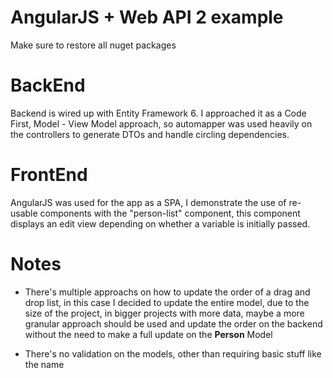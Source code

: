 # AngularJS + Web API 2 example
Make sure to restore all nuget packages

# BackEnd
Backend is wired up with Entity Framework 6. I approached it as a Code First, Model - View Model approach, so automapper was used heavily on the controllers to generate DTOs and handle circling dependencies.

# FrontEnd
AngularJS was used for the app as a SPA, I demonstrate the use of re-usable components with the "person-list" component, this component displays an edit view depending on whether a variable is initially passed.

# Notes

 - There's multiple approachs on how to update the order of a drag and
   drop list, in this case I decided to update the entire model, due to
   the size of the project, in bigger projects with more data, maybe a
   more granular approach should be used and update the order on the
   backend without the need to make a full update on the **Person**
   Model
   
 - There's no validation on the models, other than requiring basic stuff like the name
